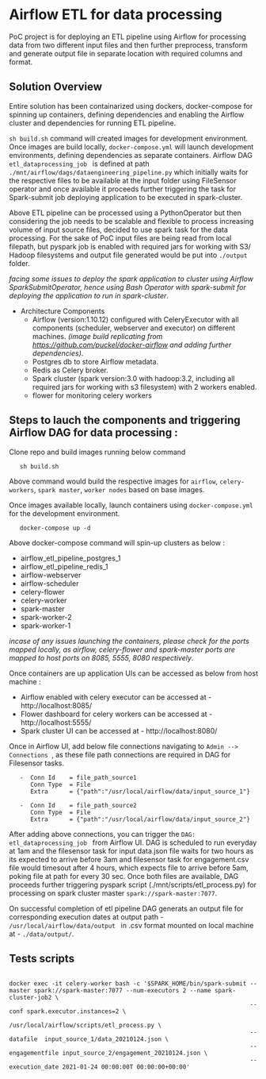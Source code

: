 

# Airflow ETL for data processing 

PoC project is for deploying an ETL pipeline using Airflow for processing data from two different input files and then further preprocess, transform and generate output file in separate location with required columns and format.


## Solution Overview  

Entire solution has been containarized using dockers, docker-compose for spinning up containers, defining dependencies and enabling the Airflow cluster and dependencies for running ETL pipeline. 

```sh build.sh``` command will created images for development environment. Once images are build locally, ```docker-compose.yml``` will launch development environments, defining dependencies as separate containers. Airflow DAG `etl_dataprocessing_job ` is defined at path ```./mnt/airflow/dags/dataengineering_pipeline.py``` which initially waits for the respective files to be available at the input folder using FileSensor operator and once available it proceeds further triggering the task for Spark-submit job deploying application to be executed in spark-cluster. 

Above ETL pipeline can be processed using a PythonOperator but then considering the job needs to be scalable and flexible to process increasing volume of input source files, decided to use spark task for the data processing. For the sake of PoC input files are being read from local filepath, but pyspark job is enabled with required jars for working with S3/ Hadoop filesystems and output file generated would be put into `./output` folder. 

_facing some issues to deploy the spark application to cluster using Airflow SparkSubmitOperator, hence using Bash Operator with spark-submit for deploying the application to run in spark-cluster_.

  
- Architecture Components 
  - Airflow (version:1.10.12) configured with CeleryExecutor with all components (scheduler, webserver and executor) on different machines. _(image build replicating from https://github.com/puckel/docker-airflow and adding further dependencies)_. 
  - Postgres db to store Airflow metadata. 
  - Redis as Celery broker. 
  - Spark cluster (spark version:3.0 with hadoop:3.2, including all required jars for working with s3 filesystem) with 2 workers enabled.   
  - flower for monitoring celery workers


## Steps to lauch the components and triggering Airflow DAG for data processing :
  
  Clone repo and build images running below command
  
 ``` 
    sh build.sh 
 ``` 
  Above command would build the respective images for `airflow`, `celery-workers`, `spark master`, `worker nodes` based on base images. 

  Once images available locally, launch containers using `docker-compose.yml` for the development environment. 

 ``` 
    docker-compose up -d
 ``` 
 
Above docker-compose command will spin-up clusters as below : 
  - airflow_etl_pipeline_postgres_1
  - airflow_etl_pipeline_redis_1
  - airflow-webserver 
  - airflow-scheduler                    
  - celery-flower                  
  - celery-worker
  - spark-master             
  - spark-worker-2                 
  - spark-worker-1    

_incase of any issues launching the containers, please check for the ports mapped locally, as airflow, celery-flower and spark-master ports are mapped to host ports on 8085, 5555, 8080 respectively_. 

Once containers are up application UIs can be accessed as below from host machine :   
  - Airflow enabled with celery executor can be accessed at - http://localhost:8085/
  - Flower dashboard for celery workers can be accessed at - http://localhost:5555/
  - Spark cluster UI can be accessed at - http://localhost:8080/

Once in Airflow UI, add below file connections navigating to ```Admin --> Connections ```, as these file path connections are required in DAG for Filesensor tasks. 
 ```
    -  Conn Id    = file_path_source1
       Conn Type  = File
       Extra      = {"path":"/usr/local/airflow/data/input_source_1"}
    
    -  Conn Id    = file_path_source2
       Conn Type  = File
       Extra      = {"path":"/usr/local/airflow/data/input_source_2"}
 ```              

After adding above connections, you can trigger  the ```DAG: etl_dataprocessing_job ``` from Airflow UI. DAG is scheduled to run everyday at 1am and the filesensor task for input data.json file waits for two hours as its expected to arrive before 3am and filesensor task for engagement.csv file would timesout after 4 hours, which expects file to arrive before 5am, poking file at path for every 30 sec. Once both files are available, DAG proceeds further triggering pyspark script (./mnt/scripts/etl_process.py) for processing on spark cluster master ```spark://spark-master:7077```. 

On successful completion of etl pipeline DAG generats an output file for corresponding execution dates at output path - ```/usr/local/airflow/data/output ``` in .csv format mounted on local machine at - `./data/output/`.



## Tests scripts

```

docker exec -it celery-worker bash -c '$SPARK_HOME/bin/spark-submit --master spark://spark-master:7077 --num-executors 2 --name spark-cluster-job2 \
                                                                    --conf spark.executor.instances=2 \
                                                                    /usr/local/airflow/scripts/etl_process.py \
                                                                    --datafile  input_source_1/data_20210124.json \
                                                                    --engagementfile input_source_2/engagement_20210124.json \
                                                                    --execution_date 2021-01-24 00:00:00T 00:00:00+00:00'

```